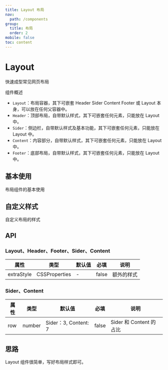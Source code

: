 ```yaml
---
title: Layout 布局
nav:
  path: /components
group:
  title: 布局
  order: 2
mobile: false
toc: content
---
```


# Layout

快速成型常见网页布局

组件概述

- `Layout`：布局容器，其下可嵌套 Header Sider Content Footer 或 Layout 本身，可以放在任何父容器中。
- `Header`：顶部布局，自带默认样式，其下可嵌套任何元素，只能放在 Layout 中。
- `Sider`：侧边栏，自带默认样式及基本功能，其下可嵌套任何元素，只能放在 Layout 中。
- `Content`：内容部分，自带默认样式，其下可嵌套任何元素，只能放在 Layout 中。
- `Footer`：底部布局，自带默认样式，其下可嵌套任何元素，只能放在 Layout 中。

## 基本使用

布局组件的基本使用

<code src="./demos/demo1.tsx"></code>

## 自定义样式

自定义布局的样式

<code src="./demos/demo2.tsx"></code>

## API

### Layout、Header、Footer、Sider、Content

| 属性       | 类型          | 默认值 | 必填  | 说明       |
| ---------- | ------------- | ------ | ----- | ---------- |
| extraStyle | CSSProperties | -      | false | 额外的样式 |

### Sider、Content

| 属性 | 类型   | 默认值               | 必填  | 说明                    |
| ---- | ------ | -------------------- | ----- | ----------------------- |
| row  | number | Sider：3, Content: 7 | false | Sider 和 Content 的占比 |

## 思路

Layout 组件很简单，写好布局样式即可。
